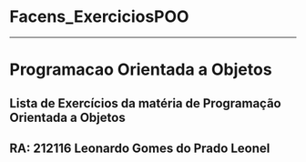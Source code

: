 # Facens_ExerciciosPOO
------------------------------------------------------
 # Programacao Orientada a Objetos
Lista de Exercícios da matéria de Programação Orientada a Objetos
------------------------------------------------------
RA: 212116
Leonardo Gomes do Prado Leonel
------------------------------------------------------
